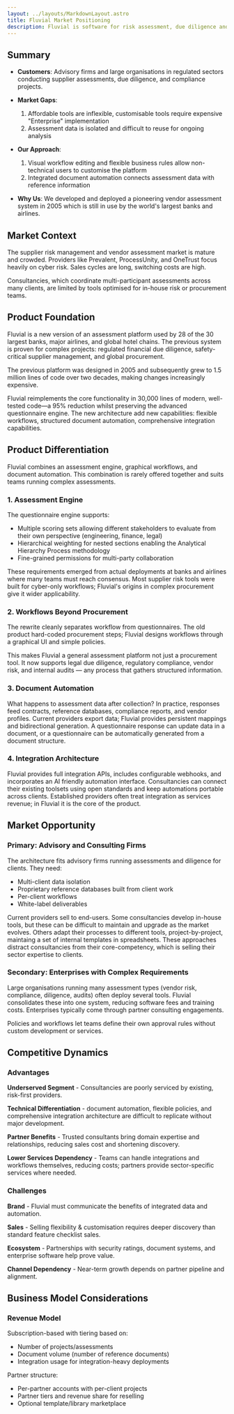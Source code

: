 ```yaml
---
layout: ../layouts/MarkdownLayout.astro
title: Fluvial Market Positioning
description: Fluvial is software for risk assessment, due diligence and vendor evaluation projects
---
```




## Summary

- __Customers__: Advisory firms and large organisations in regulated sectors conducting supplier assessments, due diligence, and compliance projects.

- __Market Gaps__:
  1. Affordable tools are inflexible, customisable tools require expensive "Enterprise" implementation
  2. Assessment data is isolated and difficult to reuse for ongoing analysis

- __Our Approach__: 
  1. Visual workflow editing and flexible business rules allow non-technical users to customise the platform
  2. Integrated document automation connects assessment data with reference information

- __Why Us__: We developed and deployed a pioneering vendor assessment system in 2005 which is still in use by the world's largest banks and airlines. 

## Market Context

The supplier risk management and vendor assessment market is mature and crowded. Providers like Prevalent, ProcessUnity, and OneTrust focus heavily on cyber risk. Sales cycles are long, switching costs are high.

Consultancies, which coordinate multi-participant assessments across many clients, are limited by tools optimised for in-house risk or procurement teams.

## Product Foundation

Fluvial is a new version of an assessment platform used by 28 of the 30 largest banks, major airlines, and global hotel chains. The previous system is proven for complex projects: regulated financial due diligence, safety-critical supplier management, and global procurement.

The previous platform was designed in 2005 and subsequently grew to 1.5 million lines of code over two decades, making changes increasingly expensive.

Fluvial reimplements the core functionality in 30,000 lines of modern, well-tested code—a 95% reduction whilst preserving the advanced questionnaire engine. The new architecture add new capabilities: flexible workflows, structured document automation, comprehensive integration capabilities.

## Product Differentiation

Fluvial combines an assessment engine, graphical workflows, and document automation. This combination is rarely offered together and suits teams running complex assessments.

### 1. Assessment Engine

The questionnaire engine supports:
- Multiple scoring sets allowing different stakeholders to evaluate from their own perspective (engineering, finance, legal)
- Hierarchical weighting for nested sections enabling the Analytical Hierarchy Process methodology
- Fine-grained permissions for multi-party collaboration

These requirements emerged from actual deployments at banks and airlines where many teams must reach consensus. Most supplier risk tools were built for cyber-only workflows; Fluvial's origins in complex procurement give it wider applicability.

### 2. Workflows Beyond Procurement

The rewrite cleanly separates workflow from questionnaires. The old product hard-coded procurement steps; Fluvial designs workflows through a graphical UI and simple policies.

This makes Fluvial a general assessment platform not just a procurement tool. It now supports legal due diligence, regulatory compliance, vendor risk, and internal audits — any process that gathers structured information.

### 3. Document Automation

What happens to assessment data after collection? In practice, responses feed contracts, reference databases, compliance reports, and vendor profiles. Current providers export data; Fluvial provides persistent mappings and bidirectional generation. A questionnaire response can update data in a document, or a questionnaire can be automatically generated from a document structure.

### 4. Integration Architecture

Fluvial provides full integration APIs, includes configurable webhooks, and incorporates an AI friendly automation interface. Consultancies can connect their existing toolsets using open standards and keep automations portable across clients. Established providers often treat integration as services revenue; in Fluvial it is the core of the product.

## Market Opportunity

### Primary: Advisory and Consulting Firms

The architecture fits advisory firms running assessments and diligence for clients. They need:

- Multi-client data isolation
- Proprietary reference databases built from client work
- Per-client workflows
- White-label deliverables

Current providers sell to end-users. Some consultancies develop in-house tools, but these can be difficult to maintain and upgrade as the market evolves. Others adapt their processes to different tools, project-by-project, maintaing a set of internal templates in spreadsheets. These approaches distract consultancies from their core-competency, which is selling their sector expertise to clients. 

### Secondary: Enterprises with Complex Requirements

Large organisations running many assessment types (vendor risk, compliance, diligence, audits) often deploy several tools. Fluvial consolidates these into one system, reducing software fees and training costs. Enterprises typically come through partner consulting engagements.

Policies and workflows let teams define their own approval rules without custom development or services.

## Competitive Dynamics

### Advantages

**Underserved Segment** - Consultancies are poorly serviced by existing, risk-first providers.

**Technical Differentiation** - document automation, flexible policies, and comprehensive integration architecture are difficult to replicate without major development.

**Partner Benefits** - Trusted consultants bring domain expertise and relationships, reducing sales cost and shortening discovery.

**Lower Services Dependency** - Teams can handle integrations and workflows themselves, reducing costs; partners provide sector-specific services where needed.

### Challenges

**Brand** - Fluvial must communicate the benefits of integrated data and automation.

**Sales** - Selling flexibility & customisation requires deeper discovery than standard feature checklist sales.

**Ecosystem** - Partnerships with security ratings, document systems, and enterprise software help prove value.

**Channel Dependency** - Near-term growth depends on partner pipeline and alignment.

## Business Model Considerations

### Revenue Model

Subscription-based with tiering based on:
- Number of projects/assessments
- Document volume (number of reference documents)
- Integration usage for integration-heavy deployments

Partner structure:
- Per-partner accounts with per-client projects
- Partner tiers and revenue share for reselling
- Optional template/library marketplace

